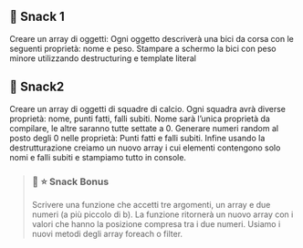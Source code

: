 ## :chocolate_bar: Snack 1
Creare un array di oggetti:
Ogni oggetto descriverà una bici da corsa con le seguenti proprietà: nome e peso.
Stampare a schermo la bici con peso minore utilizzando destructuring e template literal
## :chocolate_bar: Snack2
Creare un array di oggetti di squadre di calcio. Ogni squadra avrà diverse proprietà: nome, punti fatti, falli subiti.
Nome sarà l’unica proprietà da compilare, le altre saranno tutte settate a 0.
Generare numeri random al posto degli 0 nelle proprietà:
Punti fatti e falli subiti.
Infine usando la destrutturazione creiamo un nuovo array i cui elementi contengono solo nomi e falli subiti e stampiamo tutto in console.

>### :chocolate_bar: :star: Snack Bonus
>Scrivere una funzione che accetti tre argomenti, un array e due numeri (a più piccolo di b).
>La funzione ritornerà un nuovo array con i valori che hanno la posizione compresa tra i due numeri.
>Usiamo i nuovi metodi degli array foreach o filter.